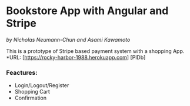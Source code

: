 # Bookstore App with Angular and Stripe
_by Nicholas Neumann-Chun and Asami Kawamoto_

This is a prototype of Stripe based payment system with a shopping App.
*URL: [https://rocky-harbor-1988.herokuapp.com] [PlDb]

### Feactures:
 - Login/Logout/Register
 - Shopping Cart
 - Confirmation
